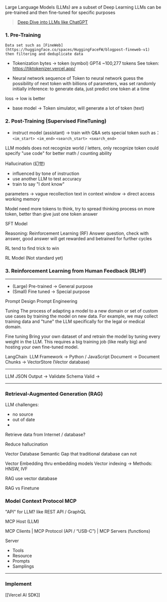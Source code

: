 Large Language Models (LLMs) are a subset of Deep Learning
LLMs can be pre-trained and then fine-tuned for specific purposes

> [Deep Dive into LLMs like ChatGPT](https://youtu.be/7xTGNNLPyMI?si=-zVK05j1ZUyNo76U)
### 1. Pre-Training
	Data set such as [FineWeb](https://huggingface.co/spaces/HuggingFaceFW/blogpost-fineweb-v1)
	then filtering and deduplicate data

 - Tokenization 
	bytes -> token (symbol)
	GPT4 ~100,277 tokens
	See token: https://tiktokenizer.vercel.app/

- Neural network
	sequence of Token to neural network
	guess the possibility of next token with billions of parameters, was set randomly initially
	inference: to generate data, just predict one token at a time

loss -> low is better
- base model → Token simulator, will generate a lot of token (text)

### 2. Post-Training (Supervised FineTuning)
- instruct model (assistant)  → train with Q&A sets
	special token such as：
		`<im_start> <im_end>`
		`<search_start> <search_end>`

LLM models does not recognize world / letters, only recognize token
could specify "use code" for better math / counting ability

Hallucination (幻觉)
- influenced by tone of instruction
- use another LLM to test accuracy 
- train to say "I dont know"

parameters → vague recollection
text in context window → direct access working memory

Model need more tokens to think, try to spread thinking process on more token, better than give just one token answer

SFT Model

Reasoning: 
Reinforcement Learning (RF)
Answer question, check with answer, good answer will get rewarded and betrained for further cycles

RL tend to find trick to win

RL Model (Not standard yet)

### 3. Reinforcement Learning from Human Feedback (RLHF)

---

- (Large) Pre-trained -> General purpose
- (Small) Fine tuned -> Special purpose 

Prompt Design
Prompt Engineering

Tuning
The process of adapting a model to a new domain or set of custom use cases by training the model on new data. For example, we may collect training data and "tune" the LLM specifically for the legal or medical domain.

Fine tuning
Bring your own dataset of and retrain the model by tuning every weight in the LLM. This requires a big training job (like really big) and hosting your own fine-tuned model.
  
LangChain 
LLM Framework -> Python / JavaScript
Document -> Document Chunks -> VectorStore (Vector database)




---
LLM JSON Output -> Validate Schema 
Valid ->

---
### Retrieval-Augmented Generation (RAG)

LLM challenges:
- no source
- out of date
- 
Retrieve data from Internet / database?

Reduce hallucination

Vector Database
Semantic Gap that traditional database can not

Vector Embedding
thru embedding models
Vector indexing -> Methods: HNSW, IVF

RAG use vector database


RAG vs Finetune


### Model Context Protocol MCP 
"API" for LLM?
like REST API / GraphQL

MCP Host (LLM)

MCP Clients
|
MCP Protocol (API / “USB-C”)
|
MCP Servers (functions)

Server
- Tools
- Resource
- Prompts
- Samplings

---
### Implement
[[Vercel AI SDK]]